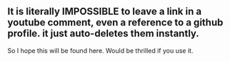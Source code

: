 ## It is literally IMPOSSIBLE to leave a link in a youtube comment, even a reference to a github profile. it just auto-deletes them instantly. 
So I hope this will be found here. Would be thrilled if you use it.
